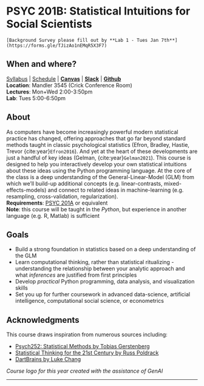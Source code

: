 # PSYC 201B: Statistical Intuitions for Social Scientists

```{attention}
[Background Survey please fill out by **Lab 1 - Tues Jan 7th**](https://forms.gle/TJizAo1nEMqR5X3F7)    
```

## When and where? 
[Syllabus](/pages/syllabus) | [Schedule](/pages/schedule) | [**Canvas**]() | [**Slack**]() | [**Github**]()  
**Location**: Mandler 3545 (Crick Conference Room)  
**Lectures**: Mon+Wed 2:00-3:50pm  
**Lab**: Tues 5:00-6:50pm  

## About
As computers have become increasingly powerful modern statistical practice has changed, offering approaches that go far beyond standard methods taught in classic psychological statistics (Efron, Bradley, Hastie, Trevor {cite:year}`Efron2016`). And yet at the heart of these developments are just a handful of key ideas (Gelman, {cite:year}`Gelman2021`). This course is designed to help you interactively develop your own statistical intuitions about these ideas using the Python programming language. At the core of the class is a deep understanding of the General-Linear-Model (GLM) from which we’ll build-up additional concepts (e.g. linear-contrasts, mixed-effects-models) and connect to related ideas in machine-learning (e.g. resampling, cross-validation, regularization).  
**Requirements**: [PSYC 201A](https://canvas.ucsd.edu/courses/58741) or equivalent  
**Note**: this course will be taught in the *Python*, but experience in another language (e.g. R, Matlab) is sufficient

## Goals
- Build a strong foundation in statistics based on a deep understanding of the GLM
- Learn computational thinking, rather than statistical ritualizing - understanding the relationship between your analytic approach and what *inferences* are justified from first principles
- Develop *practical* Python programming, data analysis, and visualization skills
- Set you up for further coursework in advanced data-science, artificial intelligence, computational social science, or econometrics

## Acknowledgments

This course draws inspiration from numerous sources including:
- [Psych252: Statistical Methods by Tobias Gerstenberg](https://psych252.github.io/)
- [Statistical Thinking for the 21st Century by Russ Poldrack](https://statsthinking21.github.io/statsthinking21-core-site/index.html)
- [DartBrains by Luke Chang](https://dartbrains.org/content/intro.html#)

*Course logo for this year created with the assistance of GenAI*

---
```{bibliography}
```
